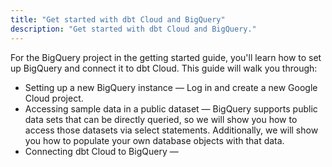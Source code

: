 ```yaml
---
title: "Get started with dbt Cloud and BigQuery"
description: "Get started with dbt Cloud and BigQuery."
---
```

For the BigQuery project in the getting started guide, you'll learn how to set up BigQuery and connect it to dbt Cloud.
This guide will walk you through:

- Setting up a new BigQuery instance &mdash; Log in and create a new Google Cloud project​.
- Accessing sample data in a public dataset &mdash; BigQuery supports public data sets that can be directly queried, so we will show you how to access those datasets via select statements. Additionally, we will show you how to populate your own database objects with that data.
- Connecting dbt Cloud to BigQuery &mdash; 
